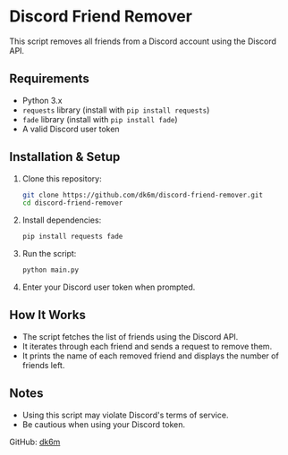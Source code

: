
# Discord Friend Remover

This script removes all friends from a Discord account using the Discord API.

## Requirements
- Python 3.x
- `requests` library (install with `pip install requests`)
- `fade` library (install with `pip install fade`)
- A valid Discord user token

## Installation & Setup
1. Clone this repository:
   ```sh
   git clone https://github.com/dk6m/discord-friend-remover.git
   cd discord-friend-remover
   ```
2. Install dependencies:
   ```sh
   pip install requests fade
   ```
3. Run the script:
   ```sh
   python main.py
   ```
4. Enter your Discord user token when prompted.

## How It Works
- The script fetches the list of friends using the Discord API.
- It iterates through each friend and sends a request to remove them.
- It prints the name of each removed friend and displays the number of friends left.

## Notes
- Using this script may violate Discord's terms of service.
- Be cautious when using your Discord token.

GitHub: [dk6m](https://github.com/dk6m)

